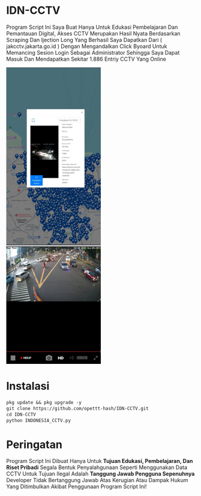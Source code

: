 # IDN-CCTV
Program Script Ini Saya Buat Hanya Untuk Edukasi Pembelajaran Dan Pemantauan Digital, Akses CCTV Merupakan Hasil Nyata Berdasarkan Scraping Dan Ijection Long Yang Berhasil Saya Dapatkan Dari ( jakcctv.jakarta.go.id ) Dengan Mengandalkan Click Byoard Untuk Memancing Sesion Login Sebagai Administrator Sehingga Saya Dapat Masuk Dan Mendapatkan Sekitar 1.886 Entriy CCTV Yang Online

<img src="ss.jpg" alt="IP Result" width="50%"> <img src="ss2.jpg" alt="IP Result" width="50%">

# Instalasi 
```
pkg update && pkg upgrade -y
git clone https://github.com/opettt-hash/IDN-CCTV.git
cd IDN-CCTV
python INDONESIA_CCTV.py
```
# Peringatan 
Program Script Ini Dibuat Hanya Untuk **Tujuan Edukasi, Pembelajaran, Dan Riset Pribadi**
Segala Bentuk Penyalahgunaan Seperti Menggunakan Data CCTV Untuk Tujuan Ilegal Adalah **Tanggung Jawab Pengguna Sepenuhnya** Developer Tidak Bertanggung Jawab Atas Kerugian Atau Dampak Hukum Yang Ditimbulkan Akibat Penggunaan Program Script Ini!
